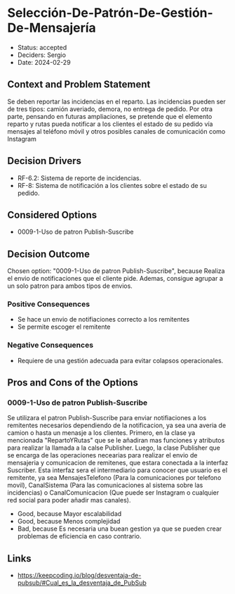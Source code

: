 # Selección-De-Patrón-De-Gestión-De-Mensajería

* Status: accepted
* Deciders: Sergio
* Date: 2024-02-29

## Context and Problem Statement

Se deben reportar las incidencias en el reparto. Las incidencias pueden ser de tres tipos: camión averiado, demora, no entrega de pedido. Por otra parte, pensando en futuras ampliaciones, se pretende que el elemento reparto y rutas pueda notificar a los clientes el estado de su pedido vía mensajes al teléfono móvil y otros posibles canales de comunicación como Instagram

## Decision Drivers

* RF-6.2: Sistema de reporte de incidencias.
* RF-8: Sistema de notificación a los clientes sobre el estado de su pedido.

## Considered Options

* 0009-1-Uso de patron Publish-Suscribe

## Decision Outcome

Chosen option: "0009-1-Uso de patron Publish-Suscribe", because Realiza el envio de notificaciones que el cliente pide. Ademas, consigue agrupar a un solo patron para ambos tipos de envios.

### Positive Consequences

* Se hace un envio de notifiaciones correcto a los remitentes
* Se permite escoger el remitente

### Negative Consequences

* Requiere de una gestión adecuada para evitar colapsos operacionales.

## Pros and Cons of the Options

### 0009-1-Uso de patron Publish-Suscribe

Se utilizara el patron Publish-Suscribe para enviar notifiaciones a los remitentes necesarios dependiendo de la notificacion, ya sea una averia de camion o hasta un menasje a los clientes. Primero, en la clase ya mencionada "RepartoYRutas" que se le añadiran mas funciones y atributos para realizar la llamada a la calse Publisher. Luego, la clase Publisher que se encarga de las operaciones necearias para realizar el envio de mensajeria y comunicacion de remitenes, que estara conectada a la interfaz Suscriber. Esta interfaz sera el intermediario para conocer que usuario es el remitente, ya sea MensajesTelefono (Para la comunicaciones por telefono movil), CanalSistema (Para las comunicaciones al sistema sobre las incidencias) o CanalComunicacion (Que puede ser Instagram o cualquier red social para poder añadir mas canales).

* Good, because Mayor escalabilidad
* Good, because Menos complejidad
* Bad, because Es necesaria una buean gestion ya que se pueden crear problemas de eficiencia en caso contrario.

## Links

* https://keepcoding.io/blog/desventaja-de-pubsub/#Cual_es_la_desventaja_de_PubSub
